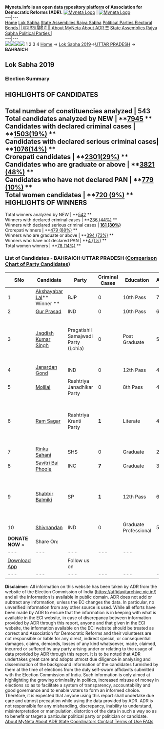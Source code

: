 **Myneta.info is an open data repository platform of Association for Democratic Reforms (ADR).**
[![Myneta Logo](https://www.myneta.info/lib/img/myneta-logo.png)](https://www.myneta.info/) | [![Myneta Logo](https://www.myneta.info/lib/img/adr-logo.png)](https://adrindia.org)  
---|---  
[Home](https://www.myneta.info/) [Lok Sabha](https://www.myneta.info/#ls "Lok Sabha") [ State Assemblies ](https://www.myneta.info/#sa "State Assemblies") [Rajya Sabha](https://www.myneta.info/#rs "Rajya Sabha") [Political Parties ](https://www.myneta.info/party "Political Parties") [ Electoral Bonds ](https://www.myneta.info/electoral_bonds "Electoral Bonds") [ || माय नेता हिंदी में || ](https://translate.google.co.in/translate?prev=hp&hl=en&js=y&u=www.myneta.info&sl=en&tl=hi&history_state0=) [ About MyNeta ](https://adrindia.org/content/about-myneta) [ About ADR ](https://adrindia.org/about-adr/who-we-are) [☰](javascript:void\(0\))
[ State Assemblies ](https://www.myneta.info/#sa "State Assemblies") [ Rajya Sabha ](https://www.myneta.info/#rs "Rajya Sabha") [ Political Parties ](https://www.myneta.info/party "Political Parties")
|   
---|---  
![](https://www.myneta.info/lib/img/banner/banner-1.png)![](https://www.myneta.info/lib/img/banner/banner-2.png)![](https://www.myneta.info/lib/img/banner/banner-3.png)![](https://www.myneta.info/lib/img/banner/banner-4.png)
1  2  3  4 
[Home](https://www.myneta.info/) → [Lok Sabha 2019](https://www.myneta.info/LokSabha2019/)→[UTTAR PRADESH](https://www.myneta.info/LokSabha2019/index.php?action=show_constituencies&state_id=57) → **BAHRAICH**
### 
## Lok Sabha 2019
###  Election Summary 
HIGHLIGHTS OF CANDIDATES  
---  
Total number of constituencies analyzed |  543   
Total candidates analyzed by NEW | **[7945](https://www.myneta.info/LokSabha2019/index.php?action=summary&subAction=candidates_analyzed&sort=candidate#summary) **  
Candidates with declared criminal cases | **[1503(19%)](https://www.myneta.info/LokSabha2019/index.php?action=summary&subAction=crime&sort=candidate#summary) **  
Candidates with declared serious criminal cases| **[1076(14%)](https://www.myneta.info/LokSabha2019/index.php?action=summary&subAction=serious_crime&sort=candidate#summary) **  
Crorepati candidates | **[2301(29%)](https://www.myneta.info/LokSabha2019/index.php?action=summary&subAction=crorepati&sort=candidate#summary) **  
Candidates who are graduate or above | **[3821 (48%)](https://www.myneta.info/LokSabha2019/index.php?action=summary&subAction=education&sort=candidate#summary) **  
Candidates who have not declared PAN | **[779 (10%)](https://www.myneta.info/LokSabha2019/index.php?action=summary&subAction=without_pan&sort=candidate#summary) **  
Total women candidates | **[720 (9%)](https://www.myneta.info/LokSabha2019/index.php?action=summary&subAction=women_candidate&sort=candidate#summary) **  
HIGHLIGHTS OF WINNERS  
---  
Total winners analyzed by NEW | **[542](https://www.myneta.info/LokSabha2019/index.php?action=summary&subAction=winner_analyzed&sort=candidate#summary) **  
Winners with declared criminal cases | **[236 (44%)](https://www.myneta.info/LokSabha2019/index.php?action=summary&subAction=winner_crime&sort=candidate#summary) **  
Winners with declared serious criminal cases | **[161 (30%)](https://www.myneta.info/LokSabha2019/index.php?action=summary&subAction=winner_serious_crime&sort=candidate#summary)**  
Crorepati winners | **[479 (88%)](https://www.myneta.info/LokSabha2019/index.php?action=summary&subAction=winner_crorepati&sort=candidate#summary) **  
Winners who are graduate or above | **[394 (73%)](https://www.myneta.info/LokSabha2019/index.php?action=summary&subAction=winner_education&sort=candidate#summary) **  
Winners who have not declared PAN | **[4 (1%)](https://www.myneta.info/LokSabha2019/index.php?action=summary&subAction=winner_without_pan&sort=candidate#summary) **  
Total women winners | **[78 (14%)](https://www.myneta.info/LokSabha2019/index.php?action=summary&subAction=winner_women&sort=candidate#summary) **  
### List of Candidates - BAHRAICH:UTTAR PRADESH ([Comparison Chart of Party Candidates](https://www.myneta.info/LokSabha2019/comparisonchart.php?constituency_id=921))
SNo | Candidate| Party| Criminal Cases| Education| Age| Total Assets| Liabilities  
---|---|---|---|---|---|---|---  
1  | [Akshayabar Lal](https://www.myneta.info/LokSabha2019/candidate.php?candidate_id=11039)** Winner ** | BJP | 0 | 10th Pass| 73 | Rs 4,56,91,463 ~ 4 Crore+ | Rs 30,28,133 ~ 30 Lacs+  
2  | [Gur Prasad](https://www.myneta.info/LokSabha2019/candidate.php?candidate_id=11394) | IND | 0 | 10th Pass| 69 | Rs 15,21,000 ~ 15 Lacs+ | Rs 1,00,000 ~ 1 Lacs+  
3  | [Jagdish Kumar Singh](https://www.myneta.info/LokSabha2019/candidate.php?candidate_id=11796) | Pragatishil Samajwadi Party (Lohia) | 0 | Post Graduate| 53 | ![](https://myneta.info/image_v2.php?myneta_folder=LokSabha2019&candidate_id=11796&col=ta) | ![](https://myneta.info/image_v2.php?myneta_folder=LokSabha2019&candidate_id=11796&col=lia)  
4  | [Janardan Gond](https://www.myneta.info/LokSabha2019/candidate.php?candidate_id=11797) | IND | 0 | 12th Pass| 46 | Rs 50,35,964 ~ 50 Lacs+ | Rs 0 ~   
5  | [Mojilal](https://www.myneta.info/LokSabha2019/candidate.php?candidate_id=11798) | Rashtriya Janadhikar Party | 0 | 8th Pass| 44 | Rs 8,86,000 ~ 8 Lacs+ | Rs 0 ~   
6  | [Ram Sagar](https://www.myneta.info/LokSabha2019/candidate.php?candidate_id=11794) | Rashtriya Kranti Party | **1** | Literate| 47 | ![](https://myneta.info/image_v2.php?myneta_folder=LokSabha2019&candidate_id=11794&col=ta) | ![](https://myneta.info/image_v2.php?myneta_folder=LokSabha2019&candidate_id=11794&col=lia)  
7  | [Rinku Sahani](https://www.myneta.info/LokSabha2019/candidate.php?candidate_id=11795) | SHS | 0 | Graduate| 25 | Rs 25,000 ~ 25 Thou+ | Rs 0 ~   
8  | [Savitri Bai Phoole](https://www.myneta.info/LokSabha2019/candidate.php?candidate_id=11393) | INC | **7** | Graduate| 38 | Rs 30,46,772 ~ 30 Lacs+ | Rs 0 ~   
9  | [Shabbir Balmiki](https://www.myneta.info/LokSabha2019/candidate.php?candidate_id=11392) | SP | **1** | 12th Pass| 60 | ![](https://myneta.info/image_v2.php?myneta_folder=LokSabha2019&candidate_id=11392&col=ta) | ![](https://myneta.info/image_v2.php?myneta_folder=LokSabha2019&candidate_id=11392&col=lia)  
10  | [Shivnandan](https://www.myneta.info/LokSabha2019/candidate.php?candidate_id=11799) | IND | 0 | Graduate Professional| 52 | Rs 46,10,000 ~ 46 Lacs+ | Rs 0 ~   
|  **DONATE NOW** × |  Share On:  | [](https://api.whatsapp.com/send?text=https%3A%2F%2Fmyneta.info%2Fpunjab2022%2Findex.php%3Faction%3Dshow_constituencies%26state_id%3D19) | [](https://www.facebook.com/sharer/sharer.php?u=https%3A%2F%2Fmyneta.info%2Fpunjab2022%2Findex.php%3Faction%3Dshow_constituencies%26state_id%3D19) | [](https://twitter.com/share?url=https%3A%2F%2Fmyneta.info%2Fpunjab2022%2Findex.php%3Faction%3Dshow_constituencies%26state_id%3D19)  
---|---|---|---|---  
| [ Download App ](https://play.google.com/store/apps/details?id=com.webrosoft.myneta1&pcampaignid=pcampaignidMKT-Other-global-all-co-prtnr-py-PartBadge-Mar2515-1) | [](https://play.google.com/store/apps/details?id=com.webrosoft.myneta1&pcampaignid=pcampaignidMKT-Other-global-all-co-prtnr-py-PartBadge-Mar2515-1) |  Follow us on  | [](https://www.facebook.com/adrindia.org/) | [](https://twitter.com/adrspeaks) | [](https://groups.google.com/g/national-election-watch?hl=en&pli=1) | [](https://www.instagram.com/adrspeaks/) | [](https://www.youtube.com/user/adrspeaks) | [](https://sharechat.com/profile/adrspeaks)  
---|---|---|---|---|---|---|---|---  
**Disclaimer:** All information on this website has been taken by ADR from the website of the Election Commission of India (https://affidavitarchive.nic.in/) and all the information is available in public domain. ADR does not add or subtract any information, unless the EC changes the data. In particular, no unverified information from any other source is used. While all efforts have been made by ADR to ensure that the information is in keeping with what is available in the ECI website, in case of discrepancy between information provided by ADR through this report, anyone and that given in the ECI website, the information available on the ECI website should be treated as correct and Association for Democratic Reforms and their volunteers are not responsible or liable for any direct, indirect special, or consequential damages, claims, demands, losses of any kind whatsoever, made, claimed, incurred or suffered by any party arising under or relating to the usage of data provided by ADR through this report. It is to be noted that ADR undertakes great care and adopts utmost due diligence in analysing and dissemination of the background information of the candidates furnished by them at the time of elections from the duly self-sworn affidavits submitted with the Election Commission of India. Such information is only aimed at highlighting the growing criminality in politics, increased misuse of money in elections so as to facilitate a system of transparency, accountability and good governance and to enable voters to form an informed choice. Therefore, it is expected that anyone using this report shall undertake due care and utmost precaution while using the data provided by ADR. ADR is not responsible for any mishandling, discrepancy, inability to understand, misinterpretation or manipulation, distortion of the data in such a way so as to benefit or target a particular political party or politician or candidate. 
[ About MyNeta ](https://adrindia.org/content/about-myneta) [ About ADR ](https://adrindia.org/about-adr/who-we-are) [ State Coordinators ](https://adrindia.org/about-adr/state-coordinators) [ Contact ](https://adrindia.org/contact-us) [ Terms of Use ](https://adrindia.org/content/adr-terms-use) [ FAQs ](https://adrindia.org/content/faqs)
